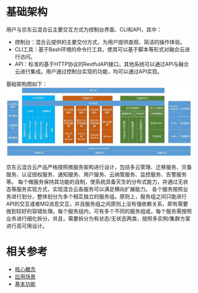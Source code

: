 # 基础架构
   用户与京东云混合云主要交互方式为控制台界面、CLI和API，其中：
 - 控制台：混合云提供的主要交付方式，为用户提供直观、简洁的操作体验。
 - CLI工具：基于Bash环境的命令行工具，使其可以基于脚本等形式对融合云进行访问。
 - API：标准的基于HTTP协议的RestfulAPI接口，其他系统可以通过API与融合云进行集成。用户通过控制台实现的功能，均可以通过API实现。
 
 基础架构图如下：
![创建实例](../../../../image/JD-Cloud-Mesh/JD-Cloud-Mesh-jiagou.jpg)

京东云混合云产品严格按照微服务架构进行设计，包括多云管理、迁移服务、灾备服务、认证授权服务、通知服务、用户服务、云纳管服务、监控服务、告警服务等。
每个微服务保持其功能的自制，使系统具备天生的分布式能力，并通过无状态等服务实现方式，实现混合云各服务可以满足横向扩展能力。
各个服务按照业务进行划分，整体划分为多个相互独立的服务组。原则上，服务组之间只能进行API的交互或者MQ消息交互，并且服务组之间原则上没有强依赖关系，即有需要做到较好的容错处理。每个服务组内，可有多个不同的服务组成，每个服务需按照业务进行细化拆分，并且，需要拆分为有状态/无状态两类，按照多实例/集群方案进行高可用设计。

# 相关参考
- [核心概念](Core-Concepts.md)
- [应用场景](Application-Scenarios.md)
- [基本功能](Features.md)

